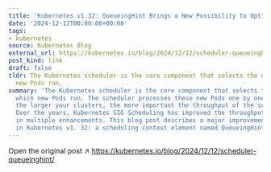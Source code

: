 ```yaml
---
title: 'Kubernetes v1.32: QueueingHint Brings a New Possibility to Optimize Pod Scheduling'
date: '2024-12-12T00:00:00+00:00'
tags:
- kubernetes
source: Kubernetes Blog
external_url: https://kubernetes.io/blog/2024/12/12/scheduler-queueinghint/
post_kind: link
draft: false
tldr: The Kubernetes scheduler is the core component that selects the nodes on which
  new Pods run.
summary: 'The Kubernetes scheduler is the core component that selects the nodes on
  which new Pods run. The scheduler processes these new Pods one by one. Therefore,
  the larger your clusters, the more important the throughput of the scheduler becomes.
  Over the years, Kubernetes SIG Scheduling has improved the throughput of the scheduler
  in multiple enhancements. This blog post describes a major improvement to the scheduler
  in Kubernetes v1. 32: a scheduling context element named QueueingHint.'
---
```

Open the original post ↗ https://kubernetes.io/blog/2024/12/12/scheduler-queueinghint/
